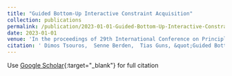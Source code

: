 ```yaml
---
title: "Guided Bottom-Up Interactive Constraint Acquisition"
collection: publications
permalink: /publication/2023-01-01-Guided-Bottom-Up-Interactive-Constraint-Acquisition
date: 2023-01-01
venue: 'In the proceedings of 29th International Conference on Principles and Practice of Constraint Programming (CP 2023)'
citation: ' Dimos Tsouros,  Senne Berden,  Tias Guns, &quot;Guided Bottom-Up Interactive Constraint Acquisition.&quot; In the proceedings of 29th International Conference on Principles and Practice of Constraint Programming (CP 2023), 2023.'
---
```

Use [Google Scholar](https://scholar.google.com/scholar?q=Guided+Bottom+Up+Interactive+Constraint+Acquisition){:target="_blank"} for full citation